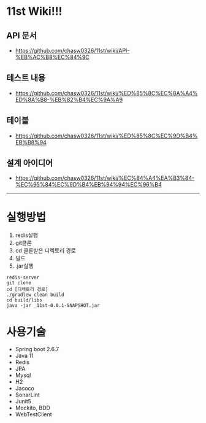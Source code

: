 # 11st Wiki!!!
## API 문서
- https://github.com/chasw0326/11st/wiki/API-%EB%AC%B8%EC%84%9C

## 테스트 내용
- https://github.com/chasw0326/11st/wiki/%ED%85%8C%EC%8A%A4%ED%8A%B8-%EB%82%B4%EC%9A%A9

## 테이블
- https://github.com/chasw0326/11st/wiki/%ED%85%8C%EC%9D%B4%EB%B8%94

## 설계 아이디어
- https://github.com/chasw0326/11st/wiki/%EC%84%A4%EA%B3%84-%EC%95%84%EC%9D%B4%EB%94%94%EC%96%B4

---

# 실행방법
1. redis실행
2. git클론
3. cd 클론받은 디렉토리 경로
4. 빌드
2. .jar실행

```text
redis-server
git clone
cd [디렉토리 경로]
./gradlew clean build
cd build/libs
java -jar _11st-0.0.1-SNAPSHOT.jar

```

# 사용기술
- Spring boot 2.6.7
- Java 11
- Redis
- JPA
- Mysql
- H2
- Jacoco
- SonarLint
- Junit5
- Mockito, BDD
- WebTestClient
